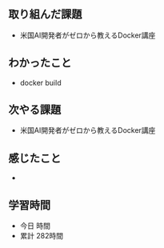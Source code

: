 ## 取り組んだ課題
- 米国AI開発者がゼロから教えるDocker講座
## わかったこと
- docker build
## 次やる課題
- 米国AI開発者がゼロから教えるDocker講座
## 感じたこと
- 
## 学習時間
- 今日 時間
- 累計 282時間
